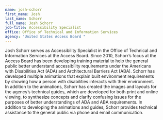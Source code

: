 ```yaml
---
name: josh-schorr
first_name: Josh
last_name: Schorr
full_name: Josh Schorr
job-title: Accessibility Specialist
office: Office of Technical and Information Services
agency: "United States Access Board "
---
```

Josh Schorr serves as Accessibility Specialist in the Office of Technical and Information Services at the Access Board. Since 2010, Schorr’s focus at the Access Board has been developing training material to help the general public better understand accessibility requirements under the Americans with Disabilities Act (ADA) and Architectural Barriers Act (ABA). Schorr has developed multiple animations that explain built environment requirements by showing how a person with disabilities interacts with their environment. In addition to the animations, Schorr has created the images and layouts for the agency’s technical guides, which are developed for both print and online viewing, to synthesize concepts and clarify confusing issues for the purposes of better understandings of ADA and ABA requirements. In addition to developing the animations and guides, Schorr provides technical assistance to the general public via phone and email communication. 
